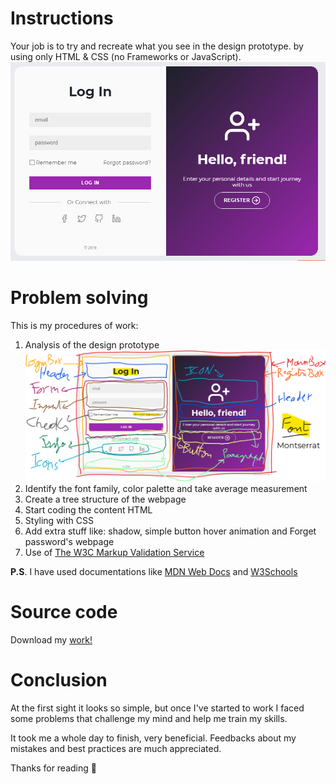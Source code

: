 # Instructions
Your job is to try and recreate what you see in the design prototype. by using only HTML & CSS (no Frameworks or JavaScript).
![design prototype](https://raw.githubusercontent.com/AymenBrxII/1MAC-FrontEndWebDev./master/Challenges/Front%20End%20Web%20Dev%20Contest%3A%20September%202019/design%20prototype.png)

# Problem solving
This is my procedures of work:
1. Analysis of the design prototype
  ![design prototype analysis](https://raw.githubusercontent.com/AymenBrxII/1MAC-FrontEndWebDev./master/Challenges/Front%20End%20Web%20Dev%20Contest%3A%20September%202019/design%20prototype%20analysis.png)
2. Identify the font family, color palette and take average measurement
3. Create a tree structure of the webpage
4. Start coding the content HTML
5. Styling with CSS
6. Add extra stuff like: shadow, simple button hover animation and Forget password's webpage
7. Use of [The W3C Markup Validation Service](https://validator.w3.org/)

**P.S**. I have used documentations like [MDN Web Docs](https://developer.mozilla.org/en-US/) and [W3Schools](https://www.w3schools.com/)

# Source code
Download my [work!](https://github.com/AymenBrxII/1MAC-FrontEndWebDev./tree/master/Challenges/Front%20End%20Web%20Dev%20Contest:%20September%202019/Source%20files)

# Conclusion
At the first sight it looks so simple, but once I've started to work I faced some problems that challenge my mind and help me train my skills.

It took me a whole day to finish, very beneficial. Feedbacks about my mistakes and best practices are much appreciated.

Thanks for reading 🙂
